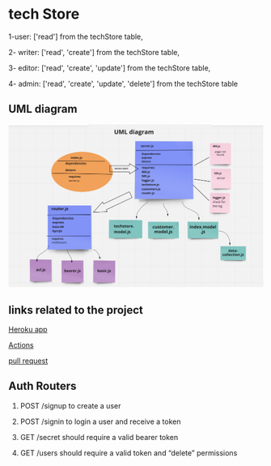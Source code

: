# tech Store

1-user: ['read'] from the techStore table,

2- writer: ['read', 'create'] from the techStore table,

3- editor: ['read', 'create', 'update'] from the techStore table,

4- admin: ['read', 'create', 'update', 'delete'] from the techStore table

## UML diagram

![UML diagram](./assets/lab9.png)

## links related to the project

[Heroku app](https://command-line-project.herokuapp.com/)

[Actions](https://github.com/backend-bestteam/command-line-project/actions)

[pull request](https://github.com/backend-bestteam/command-line-project/pull/3)

## Auth Routers

1. POST /signup to create a user

2. POST /signin to login a user and receive a token

3. GET /secret should require a valid bearer token

4. GET /users should require a valid token and “delete” permissions


